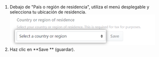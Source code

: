 1. Debajo de "País o región de residencia", utiliza el menú desplegable y selecciona tu ubicación de residencia. ![Menú desplegable de país o región de residencia](/assets/images/help/sponsors/country-of-residence-drop-down.png)
2. Haz clic en **Save ** (guardar).
